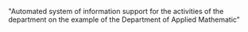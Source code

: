 "Automated system of information support for the activities of 
the department on the example of the Department of Applied Mathematic"
